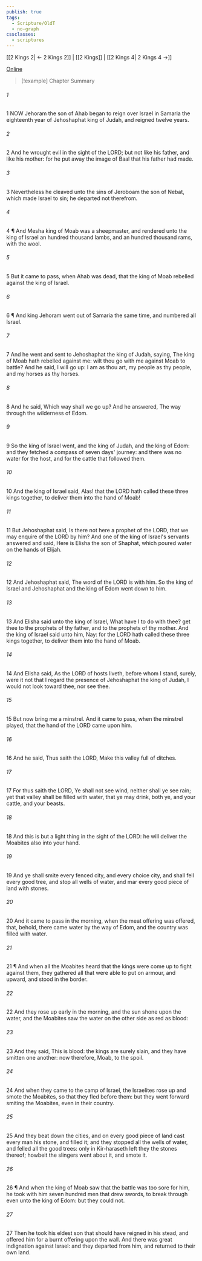```yaml
---
publish: true
tags:
  - Scripture/OldT
  - no-graph
cssclasses:
  - scriptures
---
```

[[2 Kings 2| ← 2 Kings 2]] | [[2 Kings]] | [[2 Kings 4| 2 Kings 4 →]]

[Online](https://churchofjesuschrist.org/study/scriptures/ot/2-kgs/3?lang=eng)

>[!example] Chapter Summary
>
###### 1
1 NOW Jehoram the son of Ahab began to reign over Israel in Samaria the eighteenth year of Jehoshaphat king of Judah, and reigned twelve years.
###### 2
2 And he wrought evil in the sight of the LORD; but not like his father, and like his mother: for he put away the image of Baal that his father had made.
###### 3
3 Nevertheless he cleaved unto the sins of Jeroboam the son of Nebat, which made Israel to sin; he departed not therefrom.
###### 4
4 ¶ And Mesha king of Moab was a sheepmaster, and rendered unto the king of Israel an hundred thousand lambs, and an hundred thousand rams, with the wool.
###### 5
5 But it came to pass, when Ahab was dead, that the king of Moab rebelled against the king of Israel.
###### 6
6 ¶ And king Jehoram went out of Samaria the same time, and numbered all Israel.
###### 7
7 And he went and sent to Jehoshaphat the king of Judah, saying, The king of Moab hath rebelled against me: wilt thou go with me against Moab to battle?  And he said, I will go up: I am as thou art, my people as thy people, and my horses as thy horses.
###### 8
8 And he said, Which way shall we go up?  And he answered, The way through the wilderness of Edom.
###### 9
9 So the king of Israel went, and the king of Judah, and the king of Edom: and they fetched a compass of seven days' journey: and there was no water for the host, and for the cattle that followed them.
###### 10
10 And the king of Israel said, Alas!  that the LORD hath called these three kings together, to deliver them into the hand of Moab!
###### 11
11 But Jehoshaphat said, Is there not here a prophet of the LORD, that we may enquire of the LORD by him?  And one of the king of Israel's servants answered and said, Here is Elisha the son of Shaphat, which poured water on the hands of Elijah.
###### 12
12 And Jehoshaphat said, The word of the LORD is with him.  So the king of Israel and Jehoshaphat and the king of Edom went down to him.
###### 13
13 And Elisha said unto the king of Israel, What have I to do with thee?  get thee to the prophets of thy father, and to the prophets of thy mother.  And the king of Israel said unto him, Nay: for the LORD hath called these three kings together, to deliver them into the hand of Moab.
###### 14
14 And Elisha said, As the LORD of hosts liveth, before whom I stand, surely, were it not that I regard the presence of Jehoshaphat the king of Judah, I would not look toward thee, nor see thee.
###### 15
15 But now bring me a minstrel.  And it came to pass, when the minstrel played, that the hand of the LORD came upon him.
###### 16
16 And he said, Thus saith the LORD, Make this valley full of ditches.
###### 17
17 For thus saith the LORD, Ye shall not see wind, neither shall ye see rain; yet that valley shall be filled with water, that ye may drink, both ye, and your cattle, and your beasts.
###### 18
18 And this is but a light thing in the sight of the LORD: he will deliver the Moabites also into your hand.
###### 19
19 And ye shall smite every fenced city, and every choice city, and shall fell every good tree, and stop all wells of water, and mar every good piece of land with stones.
###### 20
20 And it came to pass in the morning, when the meat offering was offered, that, behold, there came water by the way of Edom, and the country was filled with water.
###### 21
21 ¶ And when all the Moabites heard that the kings were come up to fight against them, they gathered all that were able to put on armour, and upward, and stood in the border.
###### 22
22 And they rose up early in the morning, and the sun shone upon the water, and the Moabites saw the water on the other side as red as blood:
###### 23
23 And they said, This is blood: the kings are surely slain, and they have smitten one another: now therefore, Moab, to the spoil.
###### 24
24 And when they came to the camp of Israel, the Israelites rose up and smote the Moabites, so that they fled before them: but they went forward smiting the Moabites, even in their country.
###### 25
25 And they beat down the cities, and on every good piece of land cast every man his stone, and filled it; and they stopped all the wells of water, and felled all the good trees: only in Kir-haraseth left they the stones thereof; howbeit the slingers went about it, and smote it.
###### 26
26 ¶ And when the king of Moab saw that the battle was too sore for him, he took with him seven hundred men that drew swords, to break through even unto the king of Edom: but they could not.
###### 27
27 Then he took his eldest son that should have reigned in his stead, and offered him for a burnt offering upon the wall.  And there was great indignation against Israel: and they departed from him, and returned to their own land.




